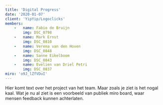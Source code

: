 ```yaml
---
title: 'Digital Progress'
date: '2020-01-07'
client: 'YipYip/Logoclicks'
members:
    -   name: Fabio de Bruijn
        img: DSC_0798
    -   name: Mark Ernst
        img: DSC_0810
    -   name: Verena van den Hoven
        img: DSC_0848
    -   name: Sanne Eikelboom
        img: DSC_0843
    -   name: Evelien van Driel Petri
        img: DSC_0837
miro: 'o9J_lZfVDuI'
---
```


Hier komt text over het project van het team. Maar zoals je ziet is het nogal kaal. Wat je nu al ziet is een voorbeeld van publiek miro board, waar mensen feedback kunnen achterlaten.



